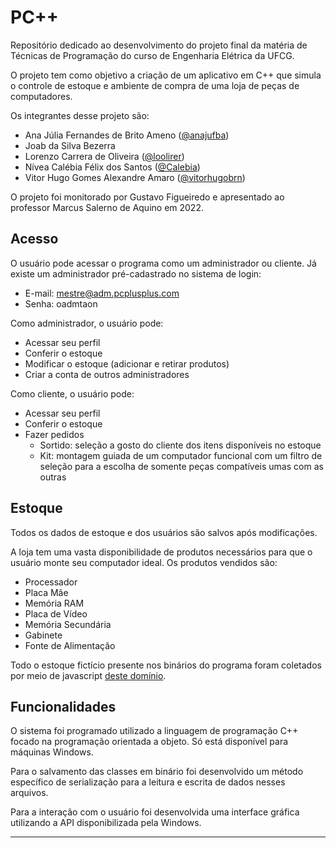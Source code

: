 # PC++

Repositório dedicado ao desenvolvimento do projeto final da matéria de Técnicas de Programação do curso de Engenharia Elétrica da UFCG.

O projeto tem como objetivo a criação de um aplicativo em C++ que simula o controle de estoque e ambiente de compra de uma loja de peças de computadores.

Os integrantes desse projeto são:
- Ana Júlia Fernandes de Brito Ameno ([@anajufba](https://github.com/anajufba))
- Joab da Silva Bezerra
- Lorenzo Carrera de Oliveira ([@loolirer](https://github.com/loolirer))
- Nívea Calébia Félix dos Santos ([@Calebia](https://github.com/Calebia))
- Vitor Hugo Gomes Alexandre Amaro ([@vitorhugobrn](https://github.com/vitorhugobrn))

O projeto foi monitorado por Gustavo Figueiredo e apresentado ao professor Marcus Salerno de Aquino em 2022.

## Acesso

O usuário pode acessar o programa como um administrador ou cliente. Já existe um administrador pré-cadastrado no sistema de login:
- E-mail: mestre@adm.pcplusplus.com
- Senha: oadmtaon

Como administrador, o usuário pode:
- Acessar seu perfil
- Conferir o estoque
- Modificar o estoque (adicionar e retirar produtos)
- Criar a conta de outros administradores

Como cliente, o usuário pode:
- Acessar seu perfil
- Conferir o estoque
- Fazer pedidos
  - Sortido: seleção a gosto do cliente dos itens disponíveis no estoque
  - Kit: montagem guiada de um computador funcional com um filtro de seleção para a escolha de somente peças compatíveis umas com as outras

## Estoque

Todos os dados de estoque e dos usuários são salvos após modificações.

A loja tem uma vasta disponibilidade de produtos necessários para que o usuário monte seu computador ideal. Os produtos vendidos são:
- Processador
- Placa Mãe
- Memória RAM
- Placa de Vídeo
- Memória Secundária
- Gabinete
- Fonte de Alimentação

Todo o estoque fictício presente nos binários do programa foram coletados por meio de javascript [deste domínio](https://pcpartpicker.com).

## Funcionalidades

O sistema foi programado utilizado a linguagem de programação C++ focado na programação orientada a objeto. Só está disponível para máquinas Windows.

Para o salvamento das classes em binário foi desenvolvido um método específico de serialização para a leitura e escrita de dados nesses arquivos.

Para a interação com o usuário foi desenvolvida uma interface gráfica utilizando a API disponibilizada pela Windows.

---
